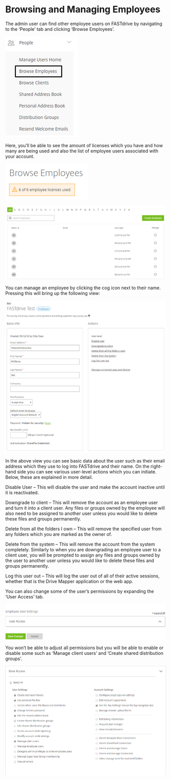 # Browsing and Managing Employees

The admin user can find other employee users on FASTdrive by navigating to the ‘People’ tab and clicking ‘Browse Employees’.

![Image75](files/Image75.png)

Here, you’ll be able to see the amount of licenses which you have and how many are being used and also the list of employee users associated with your account.

![Image76](files/Image76.png)

![Image77](files/Image77.png)

You can manage an employee by clicking the cog icon next to their name. Pressing this will bring up the following view:

![Image78](files/Image78.png)

In the above view you can see basic data about the user such as their email address which they use to log into FASTdrive and their name. On the right-hand side you can see various user-level actions which you can initiate. Below, these are explained in more detail.

Disable User – This will disable the user and make the account inactive until it is reactivated.

Downgrade to client – This will remove the account as an employee user and turn it into a client user. Any files or groups owned by the employee will also need to be assigned to another user unless you would like to delete these files and groups permanently.

Delete from all the folders I own – This will remove the specified user from any folders which you are marked as the owner of.

Delete from the system – This will remove the account from the system completely. Similarly to when you are downgrading an employee user to a client user, you will be prompted to assign any files and groups owned by the user to another user unless you would like to delete these files and groups permanently.

Log this user out – This will log the user out of all of their active sessions, whether that is the Drive Mapper application or the web app.


You can also change some of the user’s permissions by expanding the ‘User Access’ tab.

![Image79](files/Image79.png)

You won’t be able to adjust all permissions but you will be able to enable or disable some such as ‘Manage client users’ and ‘Create shared distribution groups’.

![Image80](files/Image80.png)

